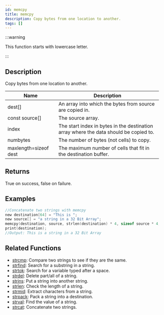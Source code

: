 ```yaml
---
id: memcpy
title: memcpy
description: Copy bytes from one location to another.
tags: []
---
```


:::warning

This function starts with lowercase letter.

:::

## Description

Copy bytes from one location to another.

| Name                  | Description                                                                           |
| --------------------- | ------------------------------------------------------------------------------------- |
| dest[]                | An array into which the bytes from source are copied in.                              |
| const source[]        | The source array.                                                                     |
| index                 | The start index in bytes in the destination array where the data should be copied to. |
| numbytes              | The number of bytes (not cells) to copy.                                              |
| maxlength=sizeof dest | The maximum number of cells that fit in the destination buffer.                       |

## Returns

True on success, false on failure.

## Examples

```c
//Concatenate two strings with memcpy
new destination[64] = "This is ";
new source[] = "a string in a 32 Bit Array";
memcpy(destination, source, strlen(destination) * 4, sizeof source * 4, sizeof destination);
print(destination);
//Output: This is a string in a 32 Bit Array
```

## Related Functions

- [strcmp](strcmp.md): Compare two strings to see if they are the same.
- [strfind](strfind.md): Search for a substring in a string.
- [strtok](strtok.md): Search for a variable typed after a space.
- [strdel](strdel.md): Delete part/all of a string.
- [strins](strins.md): Put a string into another string.
- [strlen](strlen.md): Check the length of a string.
- [strmid](strmid.md): Extract characters from a string.
- [strpack](strpack.md): Pack a string into a destination.
- [strval](strval.md): Find the value of a string.
- [strcat](strcat.md): Concatenate two strings.

